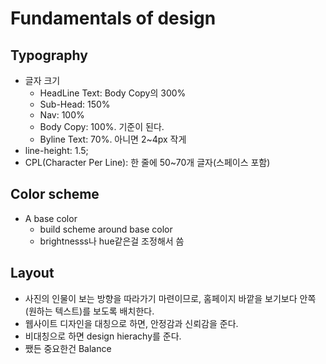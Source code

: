 # Fundamentals of design
## Typography
- 글자 크기
    + HeadLine Text: Body Copy의 300%
    + Sub-Head: 150%
    + Nav: 100%
    + Body Copy: 100%. 기준이 된다.
    + Byline Text: 70%. 아니면 2~4px 작게
- line-height: 1.5;
- CPL(Character Per Line): 한 줄에 50~70개 글자(스페이스 포함)

## Color scheme
- A base color
    + build scheme around base color
    + brightnesss나 hue같은걸 조정해서 씀

## Layout
-  사진의 인물이 보는 방향을 따라가기 마련이므로, 홈페이지 바깥을 보기보다 안쪽(원하는 텍스트)를 보도록 배치한다.
-  웹사이트 디자인을 대칭으로 하면, 안정감과 신뢰감을 준다.
-  비대칭으로 하면 design hierachy를 준다.
-  쨌든 중요한건 Balance
